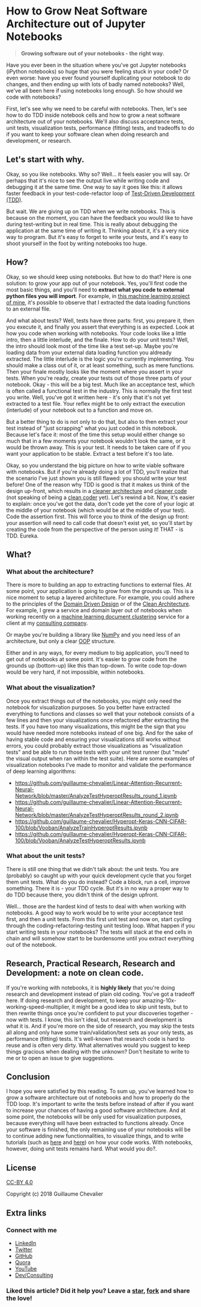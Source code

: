 
# How to Grow Neat Software Architecture out of Jupyter Notebooks

> **Growing software out of your notebooks - the right way.**

Have you ever been in the situation where you've got Jupyter notebooks (iPython notebooks) so huge that you were feeling stuck in your code? Or even worse: have you ever found yourself duplicating your notebook to do changes, and then ending up with lots of badly named notebooks? Well, we've all been here if using notebooks long enough. So how should we code with notebooks? 

First, let's see why we need to be careful with notebooks. Then, let's see how to do TDD inside notebook cells and how to grow a neat software architecture out of your notebooks. We'll also discuss acceptance tests, unit tests, visualization tests, performance (fitting) tests, and tradeoffs to do if you want to keep your software clean when doing research and development, or research.


## Let's start with why.

Okay, so you like notebooks. Why so? Well... it feels easier you will say. Or perhaps that it's nice to see the output live while writing code and debugging it at the same time. One way to say it goes like this: it allows faster feedback in your test-code-refactor loop of [Test-Driven Development (TDD)](https://en.wikipedia.org/wiki/Test-driven_development). 

But wait. We are giving up on TDD when we write notebooks. This is because on the moment, you can have the feedback you would like to have during test-writing but in real time. This is really about debugging the application at the same time of writing it. Thinking about it, it's a very nice way to program. But it's easy to forget to write your tests, and it's easy to shoot yourself in the foot by writing notebooks too huge.


## How?

Okay, so we should keep using notebooks. But how to do that? Here is one solution: to grow your app out of your notebook. Yes, you'll first code the most basic things, and you'll need to **extract what you code to external python files you will import**. For example, in [this machine learning project of mine](https://github.com/guillaume-chevalier/seq2seq-signal-prediction), it's possible to observe that I extracted the data loading functions to an external file. 

And what about tests? Well, tests have three parts: first, you prepare it, then you execute it, and finally you assert that everything is as expected. Look at how you code when working with notebooks. Your code looks like a little intro, then a little interlude, and the finale. How to do your unit tests? Well, the intro should look most of the time like a test set-up. Maybe you're loading data from your external data loading function you aldready extracted. The little interlude is the logic you're currently implementing. You should make a class out of it, or at least something, such as mere functions. Then your finale mostly looks like the moment where you assert in your tests. When you're ready, create your tests out of those three parts of your notebook. Okay - this will be a big test. Much like an acceptance test, which is often called a functional test in the industry. This is normally the first test you write. Well, you've got it written here - it's only that it's not yet extracted to a test file. Your reflex might be to only extract the execution (interlude) of your notebook out to a function and move on. 

But a better thing to do is not only to do that, but also to then extract your test instead of "just scrapping" what you just coded in this notebook. Because let's face it: most of the time this setup would either change so much that in a few moments your notebook wouldn't look the same, or it would be thrown away. This is your test. It needs to be taken care of if you want your application to be stable. Extract a test before it's too late. 

Okay, so you understand the big picture on how to write viable software with notebooks. But if you're already doing a lot of TDD, you'll realize that the scenario I've just shown you is still flawed: you should write your test before! One of the reason why TDD is good is that it makes us think of the design up-front, which results in a [cleaner architecture](https://www.amazon.com/Clean-Architecture-Craftsmans-Software-Structure/dp/0134494164) and [cleaner code](https://www.amazon.ca/Clean-Code-Handbook-Software-Craftsmanship/dp/0132350882) (not speaking of being a [clean coder](https://www.amazon.ca/Clean-Coder-Conduct-Professional-Programmers/dp/0137081073) yet). Let's rewind a bit. Now, it's easier to explain: once you've got the data, don't code yet the core of your logic at the middle of your notebook (which would be at the middle of your test). Code the assertion first. This will force you to think of the design up front: your assertion will need to call code that doesn't exist yet, so you'll start by creating the code from the perspective of the person using it! THAT - is TDD. Eureka. 


## What?

### What about the architecture?

There is more to building an app to extracting functions to external files. At some point, your application is going to grow from the grounds up. This is a nice moment to setup a layered architecture. For example, you could adhere to the principles of the [Domain Driven Design](https://martinfowler.com/tags/domain%20driven%20design.html) or of the [Clean Architecture](https://blog.cleancoder.com/uncle-bob/2012/08/13/the-clean-architecture.html). For example, I grew a service and domain layer out of notebooks when working recently on a [machine learning document clustering](https://github.com/ArtificiAI/Multilingual-Latent-Dirichlet-Allocation-LDA) service for a client at my [consulting company](http://www.neuraxio.com/en/). 

Or maybe you're building a library like [NumPy](http://www.numpy.org/) and you need less of an architecture, but only a clear [OOP](https://en.wikipedia.org/wiki/Object-oriented_programming) structure. 

Either and in any ways, for every medium to big application, you'll need to get out of notebooks at some point. It's easier to grow code from the grounds up (bottom-up) like this than top-down. To write code top-down would be very hard, if not impossible, within notebooks. 


### What about the visualization?

Once you extract things out of the notebooks, you might only need the notebook for visualization purposes. So you better have extracted everything to functions and classes so well that your notebook consists of a few lines and then your visualizations once refactored after extracting the tests. If you have too many visualizations, this might be the sign that you would have needed more notebooks instead of one big. And for the sake of having stable code and ensuring your visualizations still works without errors, you could probably extract those visualizations as "visualization tests" and be able to run those tests with your unit test runner (but "mute" the visual output when ran within the test suite). Here are some examples of visualization notebooks I've made to monitor and validate the performance of deep learning algorithms: 
- https://github.com/guillaume-chevalier/Linear-Attention-Recurrent-Neural-Network/blob/master/AnalyzeTestHyperoptResults_round_1.ipynb
- https://github.com/guillaume-chevalier/Linear-Attention-Recurrent-Neural-Network/blob/master/AnalyzeTestHyperoptResults_round_2.ipynb
- https://github.com/guillaume-chevalier/Hyperopt-Keras-CNN-CIFAR-100/blob/Vooban/AnalyzeTrainHyperoptResults.ipynb
- https://github.com/guillaume-chevalier/Hyperopt-Keras-CNN-CIFAR-100/blob/Vooban/AnalyzeTestHyperoptResults.ipynb


### What about the unit tests?

There is still one thing that we didn't talk about: the unit tests. You are (probably) so caught up with your quick development cycle that you forget them unit tests. What do you do instead? Code a block, run a cell, improve something. There it is - your TDD cycle. But it's in no way a proper way to do TDD because there, you didn't think of the design upfront. 

Well... those are the hardest kind of tests to deal with when working with notebooks. A good way to work would be to write your acceptance test first, and then a unit tests. From this first unit test and now on, start cycling through the coding-refactoring-testing unit testing loop. What happen if you start writing tests in your notebooks? The tests will stack at the end cells in chain and will somehow start to be burdensome until you extract everything out of the notebook. 


## Research, Practical Research, Research and Development: a note on clean code.

If you're working with notebooks, it is **highly likely** that you're doing research and development instead of plain old coding. You've got a tradeoff here. If doing research and development, to keep your amazing-10x-working-speed-multiplier, it might be a good idea to skip unit tests, but to then rewrite things once you're confident to put your discoveries together - now with tests. I know, this isn't ideal, but research and development is what it is. And if you're more on the side of research, you may skip the tests all along and only have some train/validation/test sets as your only tests, as performance (fitting) tests. It's well-known that research code is hard to reuse and is often very dirty. What alternatives would you suggest to keep things gracious when dealing with the unknown? Don't hesitate to write to me or to open an issue to give suggestions. 


## Conclusion

I hope you were satisfied by this reading. To sum up, you've learned how to grow a software architecture out of notebooks and how to properly do the TDD loop. It's important to write the tests before instead of after if you want to increase your chances of having a good software architecture. And at some point, the notebooks will be only used for visualization purposes, because everything will have been extracted to functions already. Once your software is finished, the only remaining use of your notebooks will be to continue adding new functionnalities, to visualize things, and to write tutorials (such as [here](https://github.com/guillaume-chevalier/Hyperopt-Keras-CNN-CIFAR-100/blob/Vooban/IntroductionToHyperopt.ipynb) and [here](https://github.com/Neuraxio/Multilingual-Latent-Dirichlet-Allocation-LDA/blob/master/Multilingual-LDA-Pipeline-Tutorial.ipynb)) on how your code works. With notebooks, however, doing unit tests remains hard. What would you do?.


## License

[CC-BY 4.0](https://creativecommons.org/licenses/by/4.0/)

Copyright (c) 2018 Guillaume Chevalier


## Extra links

### Connect with me

- [LinkedIn](https://ca.linkedin.com/in/chevalierg)
- [Twitter](https://twitter.com/guillaume_che)
- [GitHub](https://github.com/guillaume-chevalier/)
- [Quora](https://www.quora.com/profile/Guillaume-Chevalier-2)
- [YouTube](https://www.youtube.com/c/GuillaumeChevalier)
- [Dev/Consulting](http://www.neuraxio.com/en/)

### Liked this article? Did it help you? Leave a [star](https://github.com/guillaume-chevalier/How-to-grow-neat-software-architecture-out-of-jupyter-notebooks/stargazers), [fork](https://github.com/guillaume-chevalier/How-to-grow-neat-software-architecture-out-of-jupyter-notebooks/network/members) and share the love!
